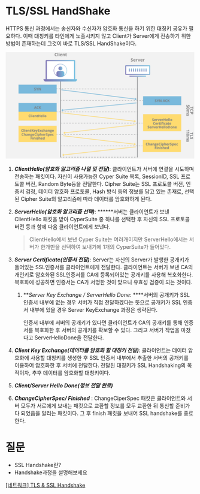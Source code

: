 # TLS/SSL HandShake
HTTPS 통신 과정에서는 송신자와 수신자가 암호화 통신을 하기 위한 대칭키 공유가 필요하다. 이때 대칭키를 타인에게 노출시키지 않고 Client가 Server에게 전송하기 위한 방법이 존재하는데 그것이 바로 TLS/SSL HandShake이다.

![Untitled](img/tls,ssl%20handshake.png)

1. ***ClientHello(암호화 알고리즘 나열 및 전달)***: 클라이언트가 서버에 연결을 시도하며 전송하는 패킷이다. 자신이 사용가능한 Cyper Suite 목록, SessionID, SSL 프로토콜 버전, Random Byte등을 전달한다. Cipher Suite는 SSL 프로토콜 버전, 인증서 검정, 데이터 암호화 프로토콜, Hash 방식 등의 정보를 담고 있는 존재로, 선택된 Cipher Suite의 알고리즘에 따라 데이터를 암호화하게 된다.
2. ***ServerHello(암호화 알고리즘 선택)***: ******서버는 클라이언트가 보낸 ClientHello 패킷을 받아 CyperSuite 중 하나를 선택한 후 자신의 SSL 프로토콜 버전 등과 함께 다음 클라이언트에게 보낸다.

   > ClientHello에서 보낸 Cyper Suite는 여러개이지만 ServerHello에서는 서버가 한개만을 선택하여 보내기에 1개의 CyperSuite가 들어있다.
>
3. ***Server Certificate(인증서 전달)***: Server는 자신의 Server가 발행한 공개키가 들어있는 SSL인증서를 클라이언트에게 전달한다. 클라이언트는 서버가 보낸 CA의 개인키로 암호화된 SSL인증서를 CA에 등록되어있는 공개키를 사용해 복호화한다. 복호화에 성공하면 인증서는 CA가 서명한 것이 맞으니 유효성 검증이 되는 것이다.
    1. ***Server Key Exchange / ServerHello Done*: ****서버의 공개키가 SSL 인증서 내부에 없는 경우 서버가 직접 전달하겠다는 뜻으로 공개키가 SSL 인증서 내부에 있을 경우 Server KeyExchange 과정은 생략된다.

       인증서 내부에 서버의 공개키가 있다면 클라이언트가 CA의 공개키를 통해 인증서를 복호화한 후 서버의 공개키를 확보할 수 있다. 그리고 서버가 작업을 마쳤다고 ServerHelloDone을 전달한다.

4. *****Client Key Exchange(데이터를 암호화 할 대칭키 전달)*****: 클라이언트는 데이터 암호화에 사용할 대칭키를 생성한 후 SSL 인증서 내부에서 추출한 서버의 공개키를 이용하여 암호화한 후 서버에 전달한다. 전달된 대칭키가 SSL Handshaking의 목적이자, 추후 데이터를 암호화할 대칭키이다.
5. ***Client/Server Hello Done(정보 전달 완료)***
6. *****ChangeCipherSpec/ Finished***** : ChangeCiperSpec 패킷은 클라이언트와 서버 모두가 서로에게 보내는 패킷으로 교환할 정보를 모두 교환한 뒤 통신할 준비가 다 되었음을 알리는 패킷이다. 그 후 finish 패킷을 보내어 SSL handshake를 종료한다.

# 질문

- SSL Handshake란?
- Handshake과정을 설명해보세요

[[네트워크] TLS & SSL Handshake](https://steady-coding.tistory.com/512)
